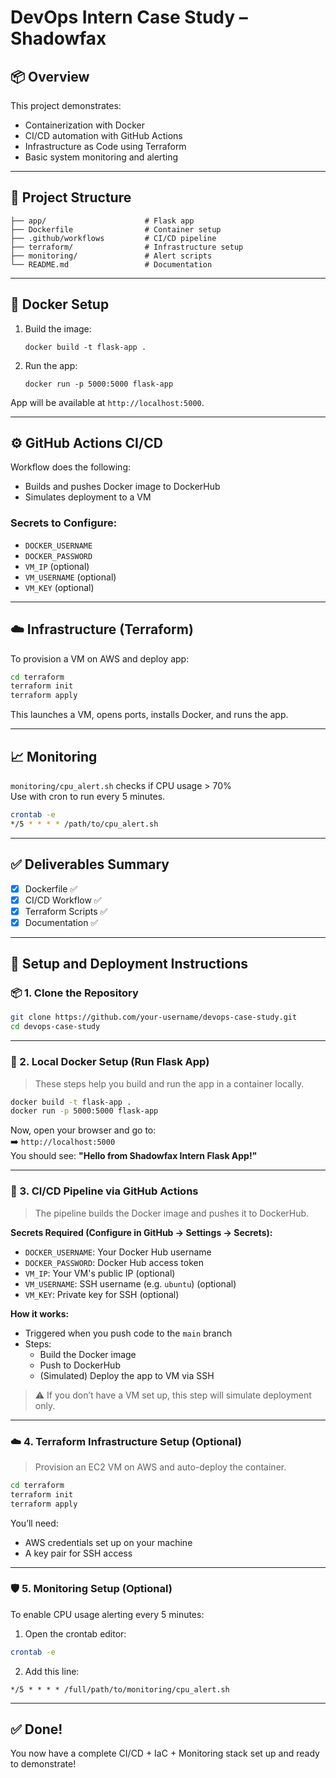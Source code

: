 # DevOps Intern Case Study – Shadowfax

## 📦 Overview

This project demonstrates:
- Containerization with Docker
- CI/CD automation with GitHub Actions
- Infrastructure as Code using Terraform
- Basic system monitoring and alerting

---

## 🚀 Project Structure

```
├── app/                      # Flask app
├── Dockerfile                # Container setup
├── .github/workflows         # CI/CD pipeline
├── terraform/                # Infrastructure setup
├── monitoring/               # Alert scripts
└── README.md                 # Documentation
```

---

## 🐳 Docker Setup

1. Build the image:
   ```
   docker build -t flask-app .
   ```

2. Run the app:
   ```
   docker run -p 5000:5000 flask-app
   ```

App will be available at `http://localhost:5000`.

---

## ⚙️ GitHub Actions CI/CD

Workflow does the following:
- Builds and pushes Docker image to DockerHub
- Simulates deployment to a VM

### Secrets to Configure:
- `DOCKER_USERNAME`
- `DOCKER_PASSWORD`
- `VM_IP` (optional)
- `VM_USERNAME` (optional)
- `VM_KEY` (optional)

---

## ☁️ Infrastructure (Terraform)

To provision a VM on AWS and deploy app:

```bash
cd terraform
terraform init
terraform apply
```

This launches a VM, opens ports, installs Docker, and runs the app.

---

## 📈 Monitoring

`monitoring/cpu_alert.sh` checks if CPU usage > 70%  
Use with cron to run every 5 minutes.

```bash
crontab -e
*/5 * * * * /path/to/cpu_alert.sh
```

---

## ✅ Deliverables Summary

- [x] Dockerfile ✅
- [x] CI/CD Workflow ✅
- [x] Terraform Scripts ✅
- [x] Documentation ✅

---

## 🚀 Setup and Deployment Instructions

### 📦 1. Clone the Repository
```bash
git clone https://github.com/your-username/devops-case-study.git
cd devops-case-study
```

---

### 🐳 2. Local Docker Setup (Run Flask App)

> These steps help you build and run the app in a container locally.

```bash
docker build -t flask-app .
docker run -p 5000:5000 flask-app
```

Now, open your browser and go to:  
➡️ `http://localhost:5000`  
You should see: **"Hello from Shadowfax Intern Flask App!"**

---

### 🔄 3. CI/CD Pipeline via GitHub Actions

> The pipeline builds the Docker image and pushes it to DockerHub.

**Secrets Required (Configure in GitHub → Settings → Secrets):**
- `DOCKER_USERNAME`: Your Docker Hub username
- `DOCKER_PASSWORD`: Docker Hub access token
- `VM_IP`: Your VM's public IP (optional)
- `VM_USERNAME`: SSH username (e.g. `ubuntu`) (optional)
- `VM_KEY`: Private key for SSH (optional)

**How it works:**
- Triggered when you push code to the `main` branch
- Steps:
  - Build the Docker image
  - Push to DockerHub
  - (Simulated) Deploy the app to VM via SSH

> ⚠️ If you don’t have a VM set up, this step will simulate deployment only.

---

### ☁️ 4. Terraform Infrastructure Setup (Optional)

> Provision an EC2 VM on AWS and auto-deploy the container.

```bash
cd terraform
terraform init
terraform apply
```

You’ll need:
- AWS credentials set up on your machine
- A key pair for SSH access

---

### 🛡️ 5. Monitoring Setup (Optional)

To enable CPU usage alerting every 5 minutes:

1. Open the crontab editor:
```bash
crontab -e
```

2. Add this line:
```
*/5 * * * * /full/path/to/monitoring/cpu_alert.sh
```

---

## ✅ Done!

You now have a complete CI/CD + IaC + Monitoring stack set up and ready to demonstrate!
